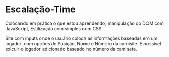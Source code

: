 # Escalação-Time
Colocando em prática o que estou aprendendo, manipulação do DOM com JavaScript, Estilização com simples com CSS

Site com inputs onde o usuário coloca as informações baseadas em um jogador, com opções de Posição, Nome e Número da camisite. É possível exlcuir o jogador adicionado baseado no número da camiseta. 
